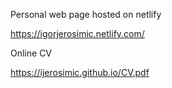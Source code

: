 Personal web page hosted on netlify

https://igorjerosimic.netlify.com/


Online CV

https://ijerosimic.github.io/CV.pdf
